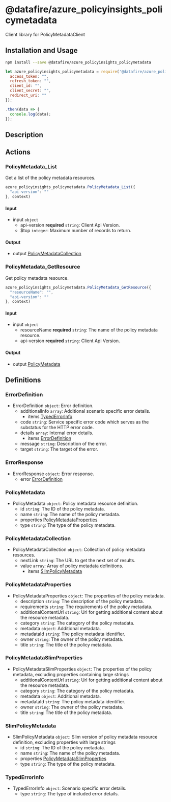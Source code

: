 # @datafire/azure_policyinsights_policymetadata

Client library for PolicyMetadataClient

## Installation and Usage
```bash
npm install --save @datafire/azure_policyinsights_policymetadata
```
```js
let azure_policyinsights_policymetadata = require('@datafire/azure_policyinsights_policymetadata').create({
  access_token: "",
  refresh_token: "",
  client_id: "",
  client_secret: "",
  redirect_uri: ""
});

.then(data => {
  console.log(data);
});
```

## Description



## Actions

### PolicyMetadata_List
Get a list of the policy metadata resources.


```js
azure_policyinsights_policymetadata.PolicyMetadata_List({
  "api-version": ""
}, context)
```

#### Input
* input `object`
  * api-version **required** `string`: Client Api Version.
  * $top `integer`: Maximum number of records to return.

#### Output
* output [PolicyMetadataCollection](#policymetadatacollection)

### PolicyMetadata_GetResource
Get policy metadata resource.


```js
azure_policyinsights_policymetadata.PolicyMetadata_GetResource({
  "resourceName": "",
  "api-version": ""
}, context)
```

#### Input
* input `object`
  * resourceName **required** `string`: The name of the policy metadata resource.
  * api-version **required** `string`: Client Api Version.

#### Output
* output [PolicyMetadata](#policymetadata)



## Definitions

### ErrorDefinition
* ErrorDefinition `object`: Error definition.
  * additionalInfo `array`: Additional scenario specific error details.
    * items [TypedErrorInfo](#typederrorinfo)
  * code `string`: Service specific error code which serves as the substatus for the HTTP error code.
  * details `array`: Internal error details.
    * items [ErrorDefinition](#errordefinition)
  * message `string`: Description of the error.
  * target `string`: The target of the error.

### ErrorResponse
* ErrorResponse `object`: Error response.
  * error [ErrorDefinition](#errordefinition)

### PolicyMetadata
* PolicyMetadata `object`: Policy metadata resource definition.
  * id `string`: The ID of the policy metadata.
  * name `string`: The name of the policy metadata.
  * properties [PolicyMetadataProperties](#policymetadataproperties)
  * type `string`: The type of the policy metadata.

### PolicyMetadataCollection
* PolicyMetadataCollection `object`: Collection of policy metadata resources.
  * nextLink `string`: The URL to get the next set of results.
  * value `array`: Array of policy metadata definitions.
    * items [SlimPolicyMetadata](#slimpolicymetadata)

### PolicyMetadataProperties
* PolicyMetadataProperties `object`: The properties of the policy metadata.
  * description `string`: The description of the policy metadata.
  * requirements `string`: The requirements of the policy metadata.
  * additionalContentUrl `string`: Url for getting additional content about the resource metadata.
  * category `string`: The category of the policy metadata.
  * metadata `object`: Additional metadata.
  * metadataId `string`: The policy metadata identifier.
  * owner `string`: The owner of the policy metadata.
  * title `string`: The title of the policy metadata.

### PolicyMetadataSlimProperties
* PolicyMetadataSlimProperties `object`: The properties of the policy metadata, excluding properties containing large strings
  * additionalContentUrl `string`: Url for getting additional content about the resource metadata.
  * category `string`: The category of the policy metadata.
  * metadata `object`: Additional metadata.
  * metadataId `string`: The policy metadata identifier.
  * owner `string`: The owner of the policy metadata.
  * title `string`: The title of the policy metadata.

### SlimPolicyMetadata
* SlimPolicyMetadata `object`: Slim version of policy metadata resource definition, excluding properties with large strings
  * id `string`: The ID of the policy metadata.
  * name `string`: The name of the policy metadata.
  * properties [PolicyMetadataSlimProperties](#policymetadataslimproperties)
  * type `string`: The type of the policy metadata.

### TypedErrorInfo
* TypedErrorInfo `object`: Scenario specific error details.
  * type `string`: The type of included error details.


